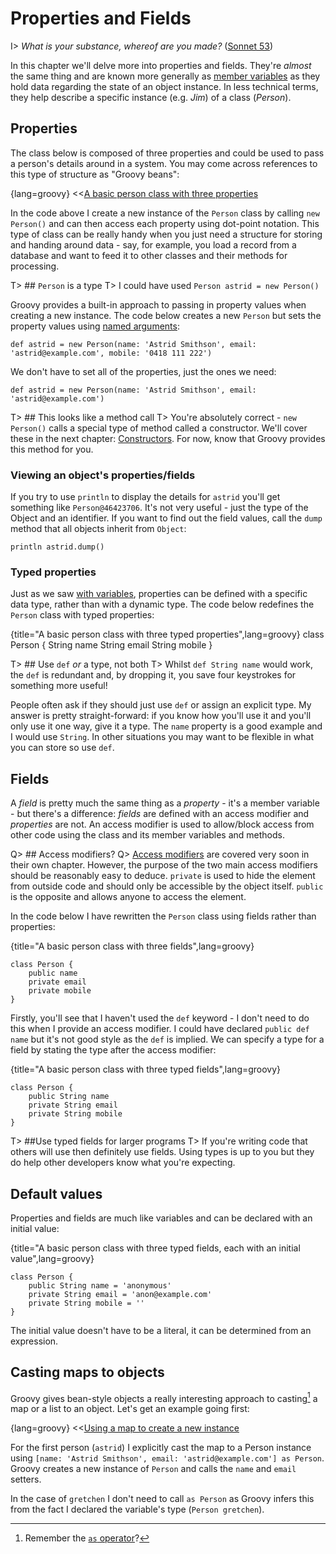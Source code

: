 # Properties and Fields

I> _What is your substance, whereof are you made?_ ([Sonnet 53](https://en.wikipedia.org/wiki/Sonnet_53))

In this chapter we'll delve more into properties and fields. They're *almost* the same thing and are known more generally as [member variables](https://en.wikipedia.org/wiki/Member_variable) as they hold data regarding the state of an object instance. In less technical terms, they help describe a specific instance (e.g. *Jim*) of a class (*Person*).

## Properties
The class below is composed of three properties and could be used to pass a person's details around in a system. You may come across references to this type of structure as "Groovy beans":

{lang=groovy}
<<[A basic person class with three properties](code/08/03/properties_example.groovy)

In the code above I create a new instance of the `Person` class by calling `new Person()` and can then access each property using dot-point notation. This type of class can be really handy when you just need a structure for storing and handing around data - say, for example, you load a record from a database and want to feed it to other classes and their methods for processing.

T> ## `Person` is a type
T> I could have used `Person astrid = new Person()`

Groovy provides a built-in approach to passing in property values when creating a new instance. The code below creates a new `Person` but sets the property values using [named arguments](#chnamedarguments):

	def astrid = new Person(name: 'Astrid Smithson', email: 'astrid@example.com', mobile: '0418 111 222')

We don't have to set all of the properties, just the ones we need:

	def astrid = new Person(name: 'Astrid Smithson', email: 'astrid@example.com')

T> ## This looks like a method call
T> You're absolutely correct - `new Person()` calls a special type of method called a constructor. We'll cover these in the next chapter: [Constructors](#chconstructors). For now, know that Groovy provides this method for you.

### Viewing an object's properties/fields
If you try to use `println` to display the details for `astrid` you'll get something like `Person@46423706`. It's not very useful - just the type of the Object and an identifier. If you want to find out the field values, call the `dump` method that all objects inherit from `Object`:

	println astrid.dump()

### Typed properties

Just as we saw [with variables](#chvariables_datatypes), properties can be defined with a specific data type, rather than with a dynamic type. The code below redefines the `Person` class with typed properties:

{title="A basic person class with three typed properties",lang=groovy}
class Person {
    String name
    String email
    String mobile
}

T> ## Use `def` _or_ a type, not both
T> Whilst `def String name` would work, the `def` is redundant and, by dropping it, you save four keystrokes for something more useful!

People often ask if they should just use `def` or assign an explicit type. My answer is pretty straight-forward: if you know how you'll use it and you'll only use it one way, give it a type. The `name` property is a good example  and I would use `String`. In other situations you may want to be flexible in what you can store so use `def`.

## Fields

A _field_ is pretty much the same thing as a _property_ - it's a member variable - but there's a difference: _fields_ are defined with an access modifier and _properties_ are not. An access modifier is used to allow/block access from other code using the class and its member variables and methods.

Q> ## Access modifiers?
Q> [Access modifiers](#chaccessmodifiers) are covered very soon in their own chapter. However, the purpose of the two main access modifiers should be reasonably easy to deduce. `private` is used to hide the element from outside code and should only be accessible by the object itself. `public` is the opposite and allows anyone to access the element.

In the code below I have rewritten the `Person` class using fields rather than properties:

{title="A basic person class with three fields",lang=groovy}

	class Person {
	    public name
	    private email
	    private mobile
	}

Firstly, you'll see that I haven't used the `def` keyword - I don't need to do this when I provide an access modifier. I could have declared `public def name` but it's not good style as the `def` is implied. We can specify a type for a field by stating the type after the access modifier:

{title="A basic person class with three typed fields",lang=groovy}

	class Person {
	    public String name
	    private String email
	    private String mobile
	}

T> ##Use typed fields for larger programs
T> If you're writing code that others will use then definitely use fields. Using types is up to you but they do help other developers know what you're expecting.

## Default values
Properties and fields are much like variables and can be declared with an initial value:

{title="A basic person class with three typed fields, each with an initial value",lang=groovy}

	class Person {
	    public String name = 'anonymous'
	    private String email = 'anon@example.com'
	    private String mobile = ''
	}

The initial value doesn't have to be a literal, it can be determined from an expression.

## Casting maps to objects

Groovy gives bean-style objects a really interesting approach to casting[^cast] a map or a list to an object. Let's get
an example going first:

{lang=groovy}
<<[Using a map to create a new instance](code/08/03/basic_mapcast.groovy)

For the first person (`astrid`) I explicitly cast the map to a Person instance using
`[name: 'Astrid Smithson', email: 'astrid@example.com'] as Person`. Groovy creates a new instance of `Person` and calls
the `name` and `email` setters.

In the case of `gretchen` I don't need to call `as Person` as Groovy infers this from the fact I declared the variable's
type (`Person gretchen`).

[^cast]: Remember the [`as` operator](#chobjectoperators)?
